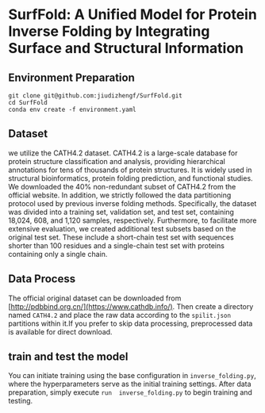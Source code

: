 # SurfFold: A Unified Model for Protein Inverse Folding by Integrating Surface and Structural Information
## Environment Preparation  
```
git clone git@github.com:jiudizhengf/SurfFold.git  
cd SurfFold  
conda env create -f environment.yaml
```
## Dataset
 we utilize the CATH4.2 dataset. CATH4.2 is a large-scale database for protein structure classification and analysis, providing hierarchical annotations for tens of thousands of protein structures. It is widely used in structural bioinformatics, protein folding prediction, and functional studies. We downloaded the 40\% non-redundant subset of CATH4.2 from the official website. In addition, we strictly followed the data partitioning protocol used by previous inverse folding methods. Specifically, the dataset was divided into a training set, validation set, and test set, containing 18,024, 608, and 1,120 samples, respectively. Furthermore, to facilitate more extensive evaluation, we created additional test subsets based on the original test set. These include a short-chain test set with sequences shorter than 100 residues and a single-chain test set with proteins containing only a single chain.  
## Data Process
The official original dataset can be downloaded from [http://pdbbind.org.cn/](https://www.cathdb.info/). Then create a directory named `CATH4.2` and place the raw data according to the `spilit.json` partitions within it.If you prefer to skip data processing, preprocessed data is available for direct download.  
## train and test the model
You can initiate training using the base configuration in `inverse_folding.py`, where the hyperparameters serve as the initial training settings. After data preparation, simply execute `run  inverse_folding.py` to begin training and testing.
